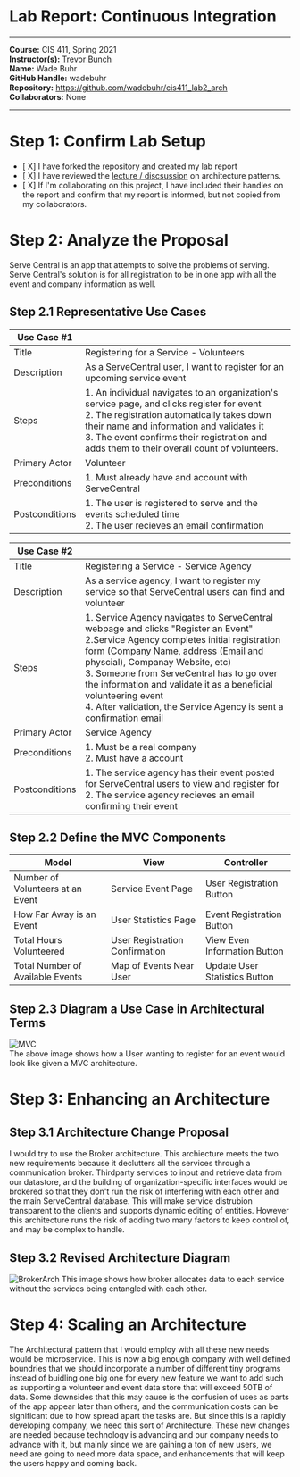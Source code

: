 # Lab Report: Continuous Integration
___
**Course:** CIS 411, Spring 2021  
**Instructor(s):** [Trevor Bunch](https://github.com/trevordbunch)  
**Name:** Wade Buhr  
**GitHub Handle:** wadebuhr  
**Repository:** https://github.com/wadebuhr/cis411_lab2_arch   
**Collaborators:** None
___

# Step 1: Confirm Lab Setup
- [ X] I have forked the repository and created my lab report
- [ X] I have reviewed the [lecture / discsussion](../assets/04p1_SolutionArchitectures.pdf) on architecture patterns.
- [ X] If I'm collaborating on this project, I have included their handles on the report and confirm that my report is informed, but not copied from my collaborators.

# Step 2: Analyze the Proposal
Serve Central is an app that attempts to solve the problems of serving. Serve Central's solution is for all registration to be in one app with all the event and company information as well. 

## Step 2.1 Representative Use Cases  

| Use Case #1 | |
|---|---|
| Title |Registering for a Service - Volunteers |
| Description | As a ServeCentral user, I want to register for an upcoming service event|
| Steps |1. An individual navigates to an organization's service page, and clicks register for event <br> 2. The registration automatically takes down their name and information and validates it <br> 3. The event confirms their registration and adds them to their overall count of volunteers.|
| Primary Actor |Volunteer |
| Preconditions |1. Must already have and account with ServeCentral |
| Postconditions |1. The user is registered to serve and the events scheduled time <br> 2. The user recieves an email confirmation |

| Use Case #2 | |
|---|---|
| Title |Registering a Service - Service Agency|
| Description |As a service agency, I want to register my service so that ServeCentral users can find and volunteer |
| Steps | 1. Service Agency navigates to ServeCentral webpage and clicks "Register an Event" <br> 2.Service Agency completes initial registration form (Company Name, address (Email and physcial), Companay Website, etc) <br> 3. Someone from ServeCentral has to go over the information and validate it as a beneficial volunteering event <br> 4. After validation, the Service Agency is sent a confirmation email |
| Primary Actor | Service Agency|
| Preconditions |1. Must be a real company <br> 2. Must have a account|
| Postconditions |1. The service agency has their event posted for ServeCentral users to view and register for <br> 2. The service agency recieves an email confirming their event |

## Step 2.2 Define the MVC Components

| Model | View | Controller |
|---|---|---|
| Number of Volunteers at an Event | Service Event Page | User Registration Button |
| How Far Away is an Event | User Statistics Page | Event Registration Button |
| Total Hours Volunteered | User Registration Confirmation | View Even Information Button |
| Total Number of Available Events | Map of Events Near User | Update User Statistics Button |

## Step 2.3 Diagram a Use Case in Architectural Terms
![MVC](https://docs.google.com/drawings/d/e/2PACX-1vRBCAeBZ4gBYMuSR7qikOaVl_-QGxtfPe56JIhjVuoMHoGgBVndMZD5gP9c_X_de7henbcnK2jYAnlw/pub?w=480&h=360 "MVC Diagram")  
The above image shows how a User wanting to register for an event would look like given a MVC architecture.

# Step 3: Enhancing an Architecture

## Step 3.1 Architecture Change Proposal
I would try to use the Broker architecture. This archiecture meets the two new requirements because it declutters all the services through a communication broker. Thirdparty services to input and retrieve data from our datastore, and the building of organization-specific interfaces would be brokered so that they don't run the risk of interfering with each other and the main ServeCentral database. This will make service distrubion transparent to the clients and supports dynamic editing of entities. However this architecture runs the risk of adding two many factors to keep control of, and may be complex to handle. 

## Step 3.2 Revised Architecture Diagram
![BrokerArch](https://docs.google.com/drawings/d/e/2PACX-1vTgiPmi06HUbErHzwXKlLDvPL0hFZ3tvg6cZwkneD1jH1JUfPDqzjoPM4EISkfCvvMhRp28_1jpKKN-/pub?w=480&h=360 "Broker Architecture")
This image shows how broker allocates data to each service without the services being entangled with each other.

# Step 4: Scaling an Architecture

The Architectural pattern that I would employ with all these new needs would be microservice. This is now a big enough company with well defined boundries that we should incorporate a number of different tiny programs instead of buidling one big one for every new feature we want to add such as supporting a volunteer and event data store that will exceed 50TB of data. Some downsides that this may cause is the confusion of uses as parts of the app appear later than others, and the communication costs can be significant due to how spread apart the tasks are. But since this is a rapidly developing company, we need this sort of Architecture. These new changes are needed because technology is advancing and our company needs to advance with it, but mainly since we are gaining a ton of new users, we need are going to need more data space, and enhancements that will keep the users happy and coming back. 

